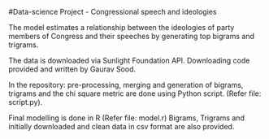 #Data-science Project - Congressional speech and ideologies

The model estimates a relationship between the ideologies of party members of Congress and their speeches by generating top bigrams and trigrams.

The data is downloaded via Sunlight Foundation API. Downloading code provided and written by Gaurav Sood.

In the repository: pre-processing, merging and generation of bigrams, trigrams and the chi square metric are done using Python script. (Refer file: script.py). 

Final modelling is done in R (Refer file: model.r) Bigrams, Trigrams and initially downloaded and clean data in csv format are also provided.

